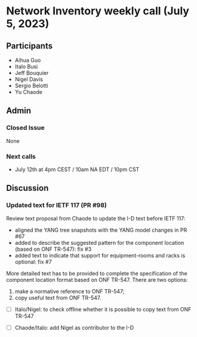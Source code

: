 # Network Inventory weekly call (July 5, 2023)

## Participants

- Aihua Guo
- Italo Busi
- Jeff Bouquier
- Nigel Davis
- Sergio Belotti
- Yu Chaode

## Admin

### Closed Issue

None

### Next calls

- July 12th at 4pm CEST / 10am NA EDT / 10pm CST

## Discussion

### Updated text for IETF 117 (PR #98)

Review text proposal from Chaode to update the I-D text before IETF 117:
- aligned the YANG tree snapshots with the YANG model changes in PR #67
- added to describe the suggested pattern for the component location (based on ONF TR-547): fix #3
- added text to indicate that support for equipment-rooms and racks is optional: fix #7

More detailed text has to be provided to complete the specification of the component location format based on ONF TR-547. There are two options:
1. make a normative reference to ONF TR-547;
2. copy useful text from ONF TR-547.

- [ ] Italo/Nigel: to check offline whether it is possible to copy text from ONF TR-547

- [ ] Chaode/Italo: add Nigel as contributor to the I-D

